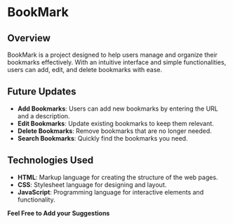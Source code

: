 # BookMark

## Overview

BookMark is a project designed to help users manage and organize their bookmarks effectively. With an intuitive interface and simple functionalities, users can add, edit, and delete bookmarks with ease.

## Future Updates

- **Add Bookmarks**: Users can add new bookmarks by entering the URL and a description.
- **Edit Bookmarks**: Update existing bookmarks to keep them relevant.
- **Delete Bookmarks**: Remove bookmarks that are no longer needed.
- **Search Bookmarks**: Quickly find the bookmarks you need.

## Technologies Used

- **HTML**: Markup language for creating the structure of the web pages.
- **CSS**: Stylesheet language for designing and layout.
- **JavaScript**: Programming language for interactive elements and functionality.

**Feel Free to Add your Suggestions**
